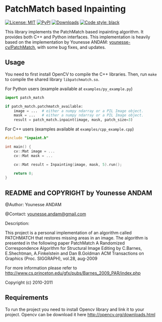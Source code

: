 # PatchMatch based Inpainting

[![License: MIT](https://img.shields.io/badge/License-MIT-blueviolet.svg)](https://github.com/mauwii/PyPatchMatch/blob/main/LICENSE)
[![PyPI](https://img.shields.io/pypi/v/PyPatchMatch)](https://pypi.org/project/PyPatchMatch/)
[![Downloads](https://static.pepy.tech/badge/pypatchmatch)](https://pepy.tech/project/pypatchmatch)
[![Code style: black](https://img.shields.io/badge/code%20style-black-000000.svg)](https://github.com/psf/black)

This library implements the PatchMatch based inpainting algorithm. It provides both C++
and Python interfaces. This implementation is heavily based on the implementation by
Younesse ANDAM: [younesse-cv/PatchMatch](https://github.com/younesse-cv/PatchMatch),
with some bug fixes, and updates.

## Usage

You need to first install OpenCV to compile the C++ libraries. Then, run `make` to
compile the shared library `libpatchmatch.so`.

For Python users (example available at `examples/py_example.py`)

```python
import patch_match

if patch_match.patchmatch_available:
    image = ...  # either a numpy ndarray or a PIL Image object.
    mask = ...   # either a numpy ndarray or a PIL Image object.
    result = patch_match.inpaint(image, mask, patch_size=3)
```

For C++ users (examples available at `examples/cpp_example.cpp`)

```cpp
#include "inpaint.h"

int main() {
    cv::Mat image = ...
    cv::Mat mask = ...

    cv::Mat result = Inpainting(image, mask, 5).run();

    return 0;
}
```

## README and COPYRIGHT by Younesse ANDAM

@Author: Younesse ANDAM

@Contact: younesse.andam@gmail.com

Description:

This project is a personal implementation of an algorithm called PATCHMATCH
that restores missing areas in an image. The algorithm is presented in the following
paper PatchMatch A Randomized Correspondence Algorithm for Structural Image Editing by
C.Barnes, E.Shechtman, A.Finkelstein and Dan B.Goldman ACM Transactions on Graphics
(Proc. SIGGRAPH), vol.28, aug-2009

For more information please refer to
http://www.cs.princeton.edu/gfx/pubs/Barnes_2009_PAR/index.php

Copyright (c) 2010-2011

## Requirements

To run the project you need to install Opencv library and link it to your project.
Opencv can be download it here
http://opencv.org/downloads.html
